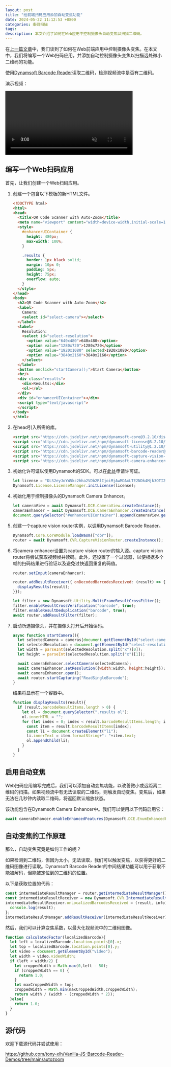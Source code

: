 ```yaml
---
layout: post
title: "给前端扫码应用添加自动变焦功能"
date: 2024-05-22 11:12:53 +0800
categories: 条码扫描
tags: 
description: 本文介绍了如何在Web应用中控制摄像头自动变焦以扫描二维码。
---
```


在[上一篇文章](/camera-zoom-control-on-web/)中，我们谈到了如何在Web前端应用中控制摄像头变焦。在本文中，我们将编写一个Web扫码应用，并添加自动控制摄像头变焦以扫描远处微小二维码的功能。

使用[Dynamsoft Barcode Reader](https://www.dynamsoft.com/barcode-reader/overview/)读取二维码，检测视频流中是否有二维码。

演示视频：

<video src="https://github.com/tony-xlh/Vanilla-JS-Barcode-Reader-Demos/assets/5462205/aa17838d-47ea-4aa9-9773-c3e8a861486a" data-canonical-src="https://github.com/tony-xlh/Vanilla-JS-Barcode-Reader-Demos/assets/5462205/aa17838d-47ea-4aa9-9773-c3e8a861486a" controls="controls" muted="muted" class="d-block rounded-bottom-2 border-top width-fit" style="max-width: 100%; max-height:640px; min-height: 200px"></video>


## 编写一个Web扫码应用

首先，让我们创建一个Web扫码应用。

1. 创建一个包含以下模板的新HTML文件。

   ```html
   <!DOCTYPE html>
   <html>
   <head>
     <title>QR Code Scanner with Auto-Zoom</title>
     <meta name="viewport" content="width=device-width,initial-scale=1.0,maximum-scale=1.0,user-scalable=0" />
     <style>
       #enhancerUIContainer {
         height: 480px;
         max-width: 100%;
       }

       .results {
         border: 1px black solid;
         margin: 10px 0;
         padding: 5px;
         height: 75px;
         overflow: auto;
       }
     </style>
   </head>
   <body>
     <h2>QR Code Scanner with Auto-Zoom</h2>
     <label>
       Camera:
       <select id="select-camera"></select>
     </label>
     <label>
       Resolution:
       <select id="select-resolution">
         <option value="640x480">640x480</option>
         <option value="1280x720">1280x720</option>
         <option value="1920x1080" selected>1920x1080</option>
         <option value="3840x2160">3840x2160</option>
       </select>
     </label>
     <button onclick="startCamera();">Start Camera</button>
     <br/>
     <div class="results">
       <div>Results:</div>
       <ol></ol>
     </div>
     <div id="enhancerUIContainer"></div>
     <script type="text/javascript">
     </script>
   </body>
   </html>
   ```

2. 在head引入所需的库。

   ```html
   <script src="https://cdn.jsdelivr.net/npm/dynamsoft-core@3.2.10/dist/core.js"></script>
   <script src="https://cdn.jsdelivr.net/npm/dynamsoft-license@3.2.10/dist/license.js"></script>
   <script src="https://cdn.jsdelivr.net/npm/dynamsoft-utility@1.2.10/dist/utility.js"></script>
   <script src="https://cdn.jsdelivr.net/npm/dynamsoft-barcode-reader@10.2.10/dist/dbr.js"></script>
   <script src="https://cdn.jsdelivr.net/npm/dynamsoft-capture-vision-router@2.2.10/dist/cvr.js"></script>
   <script src="https://cdn.jsdelivr.net/npm/dynamsoft-camera-enhancer@4.0.2/dist/dce.js"></script>
   ```

3. 初始化许可证以使用Dynamsoft的SDK。可以在[此处](https://www.dynamsoft.com/customer/license/trialLicense/)申请许可证。

   ```js
   let license = "DLS2eyJoYW5kc2hha2VDb2RlIjoiMjAwMDAxLTE2NDk4Mjk3OTI2MzUiLCJvcmdhbml6YXRpb25JRCI6IjIwMDAwMSIsInNlc3Npb25QYXNzd29yZCI6IndTcGR6Vm05WDJrcEQ5YUoifQ=="; //one-day trial license
   Dynamsoft.License.LicenseManager.initLicense(license);
   ```

4. 初始化用于控制摄像头的Dynamsoft Camera Enhancer。

   ```js
   let cameraView = await Dynamsoft.DCE.CameraView.createInstance();
   cameraEnhancer = await Dynamsoft.DCE.CameraEnhancer.createInstance(cameraView);
   document.querySelector("#enhancerUIContainer").append(cameraView.getUIElement());
   ```

5. 创建一个capture vision router实例，以调用Dynamsoft Barcode Reader。

   ```js
   Dynamsoft.Core.CoreModule.loadWasm(["dbr"]);
   router = await Dynamsoft.CVR.CaptureVisionRouter.createInstance();
   ```

6. 将camera enhancer设置为capture vision router的输入源。capture vision router将尝试获取视频帧并读码。此外，还设置了一个过滤器，以便根据多个帧的扫码结果进行验证以及避免过快返回重复的码值。

   ```js
   router.setInput(cameraEnhancer);

   router.addResultReceiver({ onDecodedBarcodesReceived: (result) => {
     displayResults(result);
   }});

   let filter = new Dynamsoft.Utility.MultiFrameResultCrossFilter();
   filter.enableResultCrossVerification("barcode", true);
   filter.enableResultDeduplication("barcode", true);
   await router.addResultFilter(filter);
   ```

7. 启动所选摄像头，并在摄像头打开后开始读码。

   ```js
   async function startCamera(){
     let selectedCamera = cameras[document.getElementById("select-camera").selectedIndex];
     let selectedResolution = document.getElementById("select-resolution").selectedOptions[0].value;
     let width = parseInt(selectedResolution.split("x")[0]);
     let height = parseInt(selectedResolution.split("x")[1]);

     await cameraEnhancer.selectCamera(selectedCamera);
     await cameraEnhancer.setResolution({width:width, height:height});
     await cameraEnhancer.open();
     await router.startCapturing("ReadSingleBarcode");
   }
   ```

   结果将显示在一个容器中。

   ```js
   function displayResults(result){
     if (result.barcodeResultItems.length > 0) {   
       let ol = document.querySelector(".results ol");
       ol.innerHTML = "";
       for (let index = 0; index < result.barcodeResultItems.length; index++) {
         const item = result.barcodeResultItems[index];
         const li = document.createElement("li");
         li.innerText = item.formatString+": "+item.text;
         ol.appendChild(li);
       }
     }
   }
   ```

## 启用自动变焦

Web扫码应用编写完成后，我们可以添加自动变焦功能，以改善微小或远距离二维码的扫描。如果视频流中有无法读取的二维码，则触发自动变焦。变焦后，如果无法在几秒钟内读取二维码，将返回默认缩放状态。

该功能包含在Dynamsoft Camera Enhancer中。我们可以使用以下代码启用它：

```js
await cameraEnhancer.enableEnhancedFeatures(Dynamsoft.DCE.EnumEnhancedFeatures.EF_AUTO_ZOOM);
```

## 自动变焦的工作原理

那么，自动变焦究竟是如何工作的呢？

如果检测到二维码，但因为太小，无法读取，我们可以触发变焦，以获得更好的二维码图像进行读取。Dynamsoft Barcode Reader的中间结果功能可以用于获取不能被解码，但能被定位到的二维码的位置。

以下是获取位置的代码：

```js
const intermediateResultManager = router.getIntermediateResultManager();
const intermediateResultReceiver = new Dynamsoft.CVR.IntermediateResultReceiver();
intermediateResultReceiver.onLocalizedBarcodesReceived = (result, info) => {
  console.log(result);
};
intermediateResultManager.addResultReceiver(intermediateResultReceiver);
```

然后，我们可以计算变焦系数，以最大化视频流中的二维码图像。

```js
function calculatedFactor(localizedBarcode){
  let left = localizedBarcode.location.points[0].x;
  let top = localizedBarcode.location.points[0].y;
  let video = document.getElementById("video");
  let width = video.videoWidth;
  if (left < width/2) {
    let croppedWidth = Math.max(0,left - 50);
    if (croppedWidth == 0) {
      return 1.0;
    }
    let maxCroppedWidth = top;
    croppedWidth = Math.min(maxCroppedWidth,croppedWidth);
    return width / (width - (croppedWidth * 2));
  }else{
    return 1.0;
  }
}
```


## 源代码

欢迎下载源代码并尝试使用：

<https://github.com/tony-xlh/Vanilla-JS-Barcode-Reader-Demos/tree/main/autozoom>

